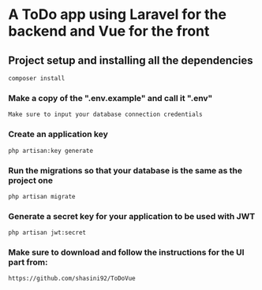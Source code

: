 # A ToDo app using Laravel for the backend and Vue for the front

## Project setup and installing all the dependencies
```
composer install
```

### Make a copy of the ".env.example" and call it ".env"
```
Make sure to input your database connection credentials
```

### Create an application key
```
php artisan:key generate
```

### Run the migrations so that your database is the same as the project one
```
php artisan migrate
```

### Generate a secret key for your application to be used with JWT
```
php artisan jwt:secret
```

### Make sure to download and follow the instructions for the UI part from: 
```
https://github.com/shasini92/ToDoVue
```
